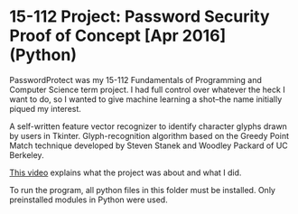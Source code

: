 # 15-112 Project: Password Security Proof of Concept [Apr 2016] (Python)

PasswordProtect was my 15-112 Fundamentals of Programming and Computer Science term project. I had full control over whatever the heck I want to do, so I wanted to give machine learning a shot–the name initially piqued my interest. 

A self-written feature vector recognizer to identify character glyphs drawn by users in Tkinter. Glyph-recognition algorithm based on the Greedy Point Match technique developed by Steven Stanek and Woodley Packard of UC Berkeley.

[This
video](https://www.youtube.com/watch?v=bNkPA50DM9E) explains what
the project was about and what I did. 

To run the program, all python files in this folder must be installed. Only preinstalled modules in Python were used. 
